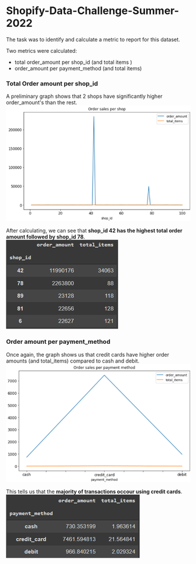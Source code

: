 # Shopify-Data-Challenge-Summer-2022

The task was to identify and calculate a metric to report for this dataset.

Two metrics were calculated: 
- total order_amount per shop_id (and total items )
- order_amount per payment_method (and total items)

### Total Order amount per shop_id
A preliminary graph shows that 2 shops have significantly higher order_amount's than the rest. 
![Graph of order_amounts per shop](https://github.com/RonnieDsouza/Shopify-Data-Challenge-Summer-2022/blob/main/images/orders_per_shop.PNG "Order amounts per shop")

After calculating, we can see that **shop_id 42 has the highest total order amount followed by shop_id 78**.
![Order_amounts per shop values](https://github.com/RonnieDsouza/Shopify-Data-Challenge-Summer-2022/blob/main/images/orders_per_shop_top5.PNG "Order amounts per shop")

### Order amount per payment_method
Once again, the graph shows us that credit cards have higher order amounts (and total_items) compared to cash and debit. 
![Graph of order_amounts per shop](https://github.com/RonnieDsouza/Shopify-Data-Challenge-Summer-2022/blob/main/images/orders_per_payment_method.PNG "Order Amount per Payment Methods")  

This tells us that the **majority of transactions occour using credit cards**.  
![Order Amount per Payment Methods Values](https://github.com/RonnieDsouza/Shopify-Data-Challenge-Summer-2022/blob/main/images/orders_per_payment_method_calc.PNG "Order Amount per Payment Methods")

